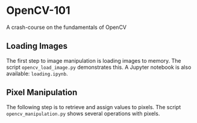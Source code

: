 # OpenCV-101
A crash-course on the fundamentals of OpenCV

## Loading Images
The first step to image manipulation is loading images to memory. The script `opencv_load_image.py` demonstrates this. A Jupyter notebook is also available: `loading.ipynb`.

## Pixel Manipulation
The following step is to retrieve and assign values to pixels. The script `opencv_manipulation.py` shows several operations with pixels.


